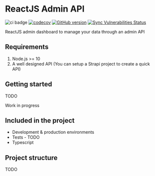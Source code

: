# ReactJS Admin API

![ci badge](https://github.com/syskin/admin-api-dashboard/workflows/CI/badge.svg)
[![codecov](https://codecov.io/gh/syskin/admin-api-dashboard/branch/main/graph/badge.svg?token=4K00GAQQSQ)](https://codecov.io/gh/syskin/admin-api-dashboard)
[![GitHub version](https://img.shields.io/badge/version-v1.0.0-blue.svg)](https://github.com/syskin/admin-api-dashboard)
[![Sync Vulnerabilities Status](https://app.snyk.io/test/github/syskin/admin-api-dashboard/badge.svg)](https://snyk.io/test/github/syskin/admin-api-dashboard)

ReactJS admin dashboard to manage your data through an admin API

## Requirements
1. Node.js >= 10
2. A well designed API (You can setup a Strapi project to create a quick API)

## Getting started

TODO

Work in progress

## Included in the project
- Development & production environments
- Tests - TODO
- Typescript

## Project structure

TODO
